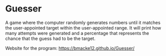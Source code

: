 # Guesser
A game where the computer randomly generates numbers until it matches the user-appointed target within the user-appointed range. 
It will print how many attempts were generated and a percentage that represents the chance that the guess had to be the target.

Website for the program: https://bmacke12.github.io/Guesser/
